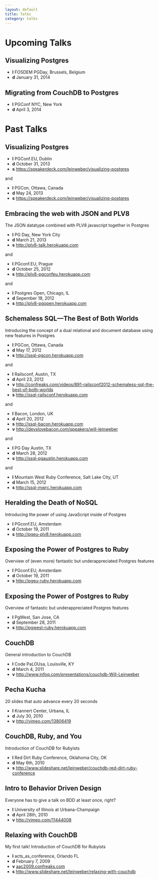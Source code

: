```yaml
---
layout: default
title: Talks
category: talks
---
```


# Upcoming Talks

## Visualizing Postgres

- **l** FOSDEM PGDay, Brussels, Belgium
- **d** January 31, 2014

## Migrating from CouchDB to Postgres

- **l** PGConf NYC, New York
- **d** April 3, 2014

# Past Talks

## Visualizing Postgres

- **l** PGConf.EU, Dublin
- **d** October 31, 2013
- **s** <https://speakerdeck.com/leinweber/visualizing-postgres>

and

- **l** PGCon, Ottawa, Canada
- **d** May 24, 2013
- **s** <https://speakerdeck.com/leinweber/visualizing-postgres>

## Embracing the web with JSON and PLV8
The JSON datatype combined with PLV8 javascript together in Postgres

- **l** PG Day, New York City
- **d** March 21, 2013
- **s** <http://plv8-talk.herokuapp.com>

and

- **l** PGconf.EU, Prague
- **d** October 25, 2012
- **s** <http://plv8-pgconfeu.herokuapp.com>

and

- **l** Postgres Open, Chicago, IL
- **d** Sepember 18, 2012
- **s** <http://plv8-pgopen.herokuapp.com>

## Schemaless SQL—The Best of Both Worlds
Introducing the concept of a dual relational and document database using new features in Postgres

- **l** PGCon, Ottawa, Canada
- **d** May 17, 2012
- **s** <http://ssql-pgcon.herokuapp.com>

and

- **l** Railsconf, Austin, TX
- **d** April 23, 2012
- **v** <http://confreaks.com/videos/891-railsconf2012-schemaless-sql-the-best-of-both-worlds>
- **s** <http://ssql-railsconf.herokuapp.com>

and

- **l** Bacon, London, UK
- **d** April 20, 2012
- **s** <http://ssql-bacon.herokuapp.com>
- **v** <http://devslovebacon.com/speakers/will-leinweber>

and

- **l** PG Day Austin, TX
- **d** March 28, 2012
- **s** <http://ssql-pgaustin.herokuapp.com>

and

- **l** Mountain West Ruby Conference, Salt Lake City, UT
- **d** March 15, 2012
- **s** <http://ssql-mwrc.herokuapp.com>


## Heralding the Death of NoSQL
Introducing the power of using JavaScript inside of Postgres

- **l** PGconf.EU, Amsterdam
- **d** October 19, 2011
- **s** <http://pgeu-plv8.herokuapp.com>

## Exposing the Power of Postgres to Ruby
Overview of (even more) fantastic but underappreciated Postgres features

- **l** PGconf.EU, Amsterdam
- **d** October 19, 2011
- **s** <http://pgeu-ruby.herokuapp.com>

## Exposing the Power of Postgres to Ruby
Overview of fantastic but underappreciated Postgres features

- **l** PgWest, San Jose, CA
- **d** September 28, 2011
- **s** <http://pgwest-ruby.herokuapp.com>

## CouchDB
General introduction to CouchDB

- **l** Code PaLOUsa, Louisville, KY
- **d** March 4, 2011
- **v** <http://www.infoq.com/presentations/couchdb-Will-Leinweber>

## Pecha Kucha
20 slides that auto advance every 20 seconds

- **l** Krannert Center, Urbana, IL
- **d** July 30, 2010
- **v** <http://vimeo.com/13806419>

## CouchDB, Ruby, and You
Introduction of CouchDB for Rubyists

- **l** Red Dirt Ruby Conference, Oklahoma City, OK
- **d** May 6th, 2010
- **s** <http://www.slideshare.net/leinweber/couchdb-red-dirt-ruby-conference>

## Intro to Behavior Driven Design
Everyone has to give a talk on BDD at least once, right?

- **l** University of Illinois at Urbana-Champaign
- **d** April 28th, 2010
- **v** <http://vimeo.com/11444008>

## Relaxing with CouchDB
My first talk! Introduction of CouchDB for Rubyists

- **l** acts_as_conference, Orlando FL
- **d** February 7, 2009
- **v** [aac2009.confreaks.com](http://aac2009.confreaks.com/07-feb-2009-16-00-relaxing-with-couchdb-will-leinweber.html)
- **s** <http://www.slideshare.net/leinweber/relaxing-with-couchdb>

